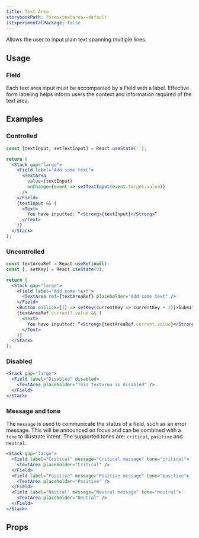 ```yaml
---
title: Text Area
storybookPath: forms-textarea--default
isExperimentalPackage: false
---
```


Allows the user to input plain text spanning multiple lines.

## Usage

### Field

Each text area input must be accompanied by a Field with a label. Effective form
labeling helps inform users the context and information required of the text
area.

## Examples

### Controlled

```jsx live
const [textInput, setTextInput] = React.useState('');

return (
  <Stack gap="large">
    <Field label="Add some text">
      <TextArea
        value={textInput}
        onChange={event => setTextInput(event.target.value)}
      />
    </Field>
    {textInput && (
      <Text>
        You have inputted: “<Strong>{textInput}</Strong>”
      </Text>
    )}
  </Stack>
);
```

### Uncontrolled

```jsx live
const textAreaRef = React.useRef(null);
const [, setKey] = React.useState(0);

return (
  <Stack gap="large">
    <Field label="Add some text">
      <TextArea ref={textAreaRef} placeholder="Add some text" />
    </Field>
    <Button onClick={() => setKey(currentKey => currentKey + 1)}>Submit</Button>
    {textAreaRef.current?.value && (
      <Text>
        You have inputted: “<Strong>{textAreaRef.current.value}</Strong>”
      </Text>
    )}
  </Stack>
);
```

### Disabled

```jsx live
<Stack gap="large">
  <Field label="Disabled" disabled>
    <TextArea placeholder="This textarea is disabled" />
  </Field>
</Stack>
```

### Message and tone

The `message` is used to communicate the status of a field, such as an error
message. This will be announced on focus and can be combined with a `tone` to
illustrate intent. The supported tones are: `critical`, `positive` and
`neutral`.

```jsx live
<Stack gap="large">
  <Field label="Critical" message="Critical message" tone="critical">
    <TextArea placeholder="Critical" />
  </Field>
  <Field label="Positive" message="Positive message" tone="positive">
    <TextArea placeholder="Positive" />
  </Field>
  <Field label="Neutral" message="Neutral message" tone="neutral">
    <TextArea placeholder="Neutral" />
  </Field>
</Stack>
```

## Props

<PropsTable displayName="TextArea" />

[data-attribute-map]:
  https://github.com/brighte-labs/spark-web/blob/e7f6f4285b4cfd876312cc89fbdd094039aa239a/packages/utils/src/internal/buildDataAttributes.ts#L1
